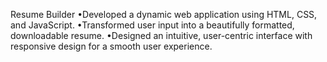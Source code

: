 Resume Builder 
•Developed a dynamic web application using HTML, CSS, and JavaScript.
•Transformed user input into a beautifully formatted, downloadable resume.
•Designed an intuitive, user-centric interface with responsive design for a smooth user experience.
